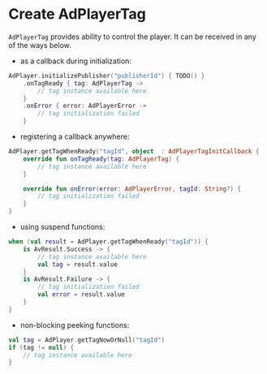 # Create AdPlayerTag
`AdPlayerTag` provides ability to control the player. It can be received in any of the ways below.

- as a callback during initialization:
```kotlin
AdPlayer.initializePublisher("publisherId") { TODO() }
    .onTagReady { tag: AdPlayerTag ->
        // tag instance available here
    }
    .onError { error: AdPlayerError ->
        // tag initialization failed
    }
```

- registering a callback anywhere:
```kotlin
AdPlayer.getTagWhenReady("tagId", object  : AdPlayerTagInitCallback {
    override fun onTagReady(tag: AdPlayerTag) {
        // tag instance available here
    }

    override fun onError(error: AdPlayerError, tagId: String?) {
        // tag initialization failed
    }
}
```

- using suspend functions:
```kotlin
when (val result = AdPlayer.getTagWhenReady("tagId")) {
    is AvResult.Success -> {
        // tag instance available here
        val tag = result.value
    }
    is AvResult.Failure -> {
        // tag initialization failed
        val error = result.value
    }
}
```

- non-blocking peeking functions:
```kotlin
val tag = AdPlayer.getTagNowOrNull("tagId")
if (tag != null) {
    // tag instance available here
}
```
